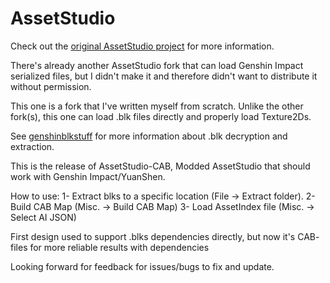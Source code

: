 # AssetStudio
Check out the [original AssetStudio project](https://github.com/Perfare/AssetStudio) for more information.

There's already another AssetStudio fork that can load Genshin Impact serialized files, but I didn't make it and therefore didn't want to distribute it without permission.

This one is a fork that I've written myself from scratch. Unlike the other fork(s), this one can load .blk files directly and properly load Texture2Ds.

See [genshinblkstuff](https://github.com/khang06/genshinblkstuff) for more information about .blk decryption and extraction.

This is the release of AssetStudio-CAB, Modded AssetStudio that should work with Genshin Impact/YuanShen.

How to use:
1- Extract blks to a specific location (File -> Extract folder).
2- Build CAB Map (Misc. -> Build CAB Map)
3- Load AssetIndex file (Misc. -> Select AI JSON)

First design used to support .blks dependencies directly, but now it's CAB- files for more reliable results with dependencies

Looking forward for feedback for issues/bugs to fix and update.

